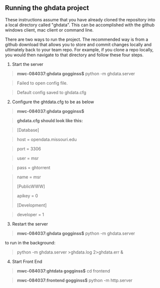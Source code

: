 ## Running the ghdata project

These instructions assume that you have already cloned the repository into a local directory called "ghdata". This can be accomplished with the github windows client, mac client or command line. 

There are two ways to run the project. The recommended way is from a github download that allows you to store and commit changes locally and ultimately back to your team repo. For example, if you clone a repo locally, you would then navigate to that directory and follow these four steps.

1. Start the server

  > **mwc-084037:ghdata gogginss$** python -m ghdata.server

  > Failed to open config file.

  > Default config saved to ghdata.cfg

2. Configure the ghtdata.cfg to be as below

  > **mwc-084037:ghdata gogginss$**

  > **ghdata.cfg should look like this:**

  > [Database]

  > host = opendata.missouri.edu

  > port = 3306

  > user = msr

  > pass = ghtorrent

  > name = msr
  >
  > [PublicWWW]
  >
  > apikey = 0
  >
  > [Development]

  > developer = 1

3. Restart the server
  > **mwc-084037:ghdata gogginss$** python -m ghdata.server
  
  to run in the background:
  
  > python -m ghdata.server >ghdata.log 2>ghdata.err &

4. Start Front End

 > **mwc-084037:ghtdata gogginss$** cd frontend

 > **mwc-084037:frontend gogginss$** python -m http.server
